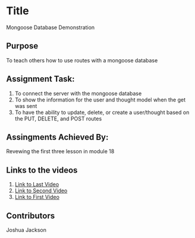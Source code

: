 # Title
Mongoose Database Demonstration

## Purpose
To teach others how to use routes with a mongoose database

## Assignment Task:
1. To connect the server with the mongoose database
2. To show the information for the user and thought model when the get was sent
3. To have the ability to update, delete, or create a user/thought based on the PUT, DELETE, and POST routes

## Assingments Achieved By:
Revewing the first three lesson in module 18

## Links to the videos

1. <a href="https://drive.google.com/file/d/1nFj8BjnATjgEmrjrMZ7teAjOZ69dEoTl/view">Link to Last Video</a>
2. <a href="https://drive.google.com/file/d/1xprrmGGP5z9sCoeYIYPJ4WzK0r_CFRNw/view">Link to Second Video</a>
3. <a href="https://drive.google.com/file/d/1paGjpyqOEXpFuysK9hb0Yp5Psgvw3-sM/view">Link to First Video</a>

## Contributors
Joshua Jackson